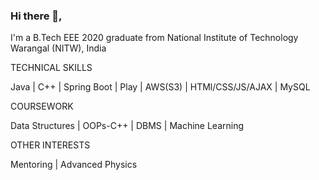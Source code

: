 ### Hi there 👋,

I'm a B.Tech EEE 2020 graduate from National Institute of Technology Warangal (NITW), India

TECHNICAL SKILLS

Java | C++ | Spring Boot | Play | AWS(S3) | HTMl/CSS/JS/AJAX | MySQL 

COURSEWORK

Data Structures | OOPs-C++ | DBMS | Machine Learning

OTHER INTERESTS

Mentoring | Advanced Physics


